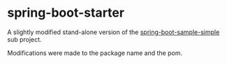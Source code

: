 spring-boot-starter
===================

A slightly modified stand-alone version of the [spring-boot-sample-simple](https://github.com/spring-projects/spring-boot/tree/master/spring-boot-samples/spring-boot-sample-simple) sub project.

Modifications were made to the package name and the pom.  


